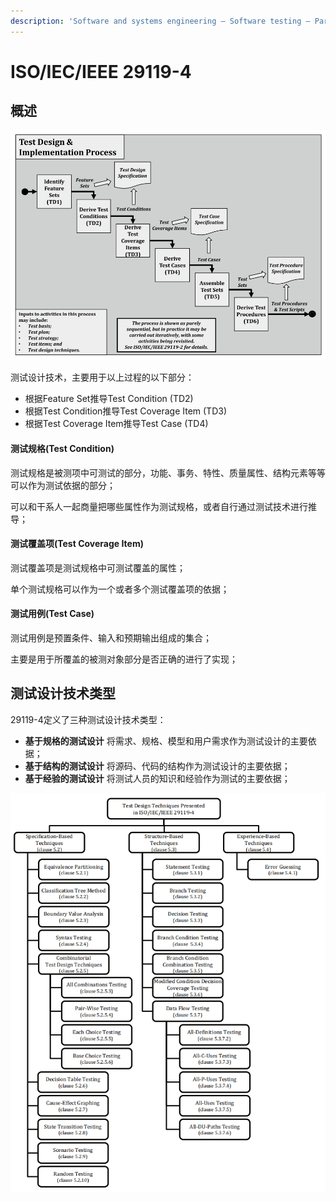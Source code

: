 ```yaml
---
description: 'Software and systems engineering — Software testing — Part 4:  Test techniques'
---
```


# ISO/IEC/IEEE 29119-4

## 概述

![&#x6D4B;&#x8BD5;&#x8BBE;&#x8BA1;&#x4E0E;&#x5B9E;&#x73B0;&#x8FC7;&#x7A0B;](../../../../.gitbook/assets/1629686093-1-%20%282%29.png)

测试设计技术，主要用于以上过程的以下部分：

* 根据Feature Set推导Test Condition \(TD2\)
* 根据Test Condition推导Test Coverage Item \(TD3\)
* 根据Test Coverage Item推导Test Case \(TD4\)

#### **测试规格\(Test Condition\)**

测试规格是被测项中可测试的部分，功能、事务、特性、质量属性、结构元素等等可以作为测试依据的部分；

可以和干系人一起商量把哪些属性作为测试规格，或者自行通过测试技术进行推导；

#### **测试覆盖项\(Test Coverage Item\)**

测试覆盖项是测试规格中可测试覆盖的属性；

单个测试规格可以作为一个或者多个测试覆盖项的依据；

#### **测试用例\(Test Case\)**

测试用例是预置条件、输入和预期输出组成的集合；

主要是用于所覆盖的被测对象部分是否正确的进行了实现；

## 测试设计技术类型

29119-4定义了三种测试设计技术类型：

* **基于规格的测试设计** 将需求、规格、模型和用户需求作为测试设计的主要依据；
* **基于结构的测试设计** 将源码、代码的结构作为测试设计的主要依据；
* **基于经验的测试设计** 将测试人员的知识和经验作为测试的主要依据；

![](../../../../.gitbook/assets/image%20%28104%29.png)



